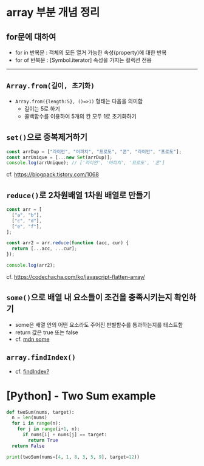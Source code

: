 # array 부분 개념 정리

## for문에 대하여

- for in 반복문 : 객체의 모든 열거 가능한 속성(property)에 대한 반복
- for of 반복문 : [Symbol.iterator] 속성을 가지는 컬렉션 전용

---

## `Array.from(길이, 초기화)`

- `Array.from({length:5}, ()=>1)` 형태는 다음을 의미함
  - 길이는 5로 하기
  - 콜백함수를 이용하여 5개의 칸 모두 1로 초기화하기

## `set()`으로 중복제거하기

```js
const arrDup = ["라이언", "어피치", "프로도", "콘", "라이언", "프로도"];
const arrUnique = [...new Set(arrDup)];
console.log(arrUnique); // ['라이언', '어피치', '프로도', '콘']
```

cf. https://blogpack.tistory.com/1068

## `reduce()`로 2차원배열 1차원 배열로 만들기

```js
const arr = [
  ["a", "b"],
  ["c", "d"],
  ["e", "f"],
];

const arr2 = arr.reduce(function (acc, cur) {
  return [...acc, ...cur];
});

console.log(arr2);
```

cf. https://codechacha.com/ko/javascript-flatten-array/

## `some()`으로 배열 내 요소들이 조건을 충족시키는지 확인하기

- some은 배열 안의 어떤 요소라도 주어진 판별함수를 통과하는지를 테스트함
- return 값은 true 또는 false
- cf. [mdn some](https://developer.mozilla.org/ko/docs/Web/JavaScript/Reference/Global_Objects/Array/some)

## `array.findIndex()`

- cf. [findIndex?](https://bbaktaeho-95.tistory.com/40)

# [Python] - Two Sum example

```py
def twoSum(nums, target):
  n = len(nums)
  for i in range(n):
    for j in range(i+1, n):
      if nums[i] + nums[j] == target:
        return True
  return False

print(twoSum(nums=[4, 1, 8, 3, 5, 9], target=12))
```
